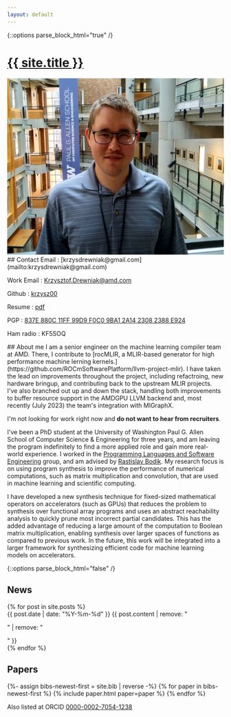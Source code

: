 ```yaml
---
layout: default
---
```

{::options parse_block_html="true" /}
<h1 id="name-header"><a href="{{ site.url }}">{{ site.title }}</a></h1>

<section id="contact">
<!--CV is at ./cv.pdf but is out of date  -->
<img src="/assets/headshot.jpg" id="main-photo" alt="A photo of me" />
## Contact
Email
:    [krzysdrewniak@gmail.com](mailto:krzysdrewniak@gmail.com)

Work Email
:    [Krzysztof.Drewniak@amd.com](mailto:Krzysztof.Drewniak@amd.com)

Github
:    [krzysz00](https://github.com/krzysz00/)

Resume
:   [pdf](/resume.pdf)

PGP
:    [837E 880C 11FF 99D9 F0C0  9BA1 2A14 2308 2388 E924](/pubkey.asc)

Ham radio
:    KF5SOQ
</section>

<section id="about">
## About me
I am a senior engineer on the machine learning compiler team at AMD.
There, I contribute to [rocMLIR, a MLIR-based generator for high performance machine lerning kernels.](https://github.com/ROCmSoftwarePlatform/llvm-project-mlir).
I have taken the lead on improvements throughout the project, including refactroing, new hardware bringup, and contributing back to the upstream MLIR projects.
I've also branched out up and down the stack, handling both improvements to buffer resource support in the AMDGPU LLVM backend and, most recently (July 2023) the team's integration with MIGraphX.

I'm not looking for work right now and **do not want to hear from recruiters**.

I've been a PhD student  at the University of Washington Paul G. Allen School of Computer Science & Engineering for three years, and am leaving the program indefinitely to find a more applied role and gain more real-world experience.
I worked in the [Programming Languages and Software Engineering][plse] group, and am advised by [Rastislav Bodik][ras]. My research focus is on using program synthesis to improve the performance of numerical computations, such as matrix multiplication and convolution, that are used in machine learning and scientific computing.

I have developed a new synthesis technique for fixed-sized mathematical operators on accelerators (such as GPUs) that reduces the problem to synthesis over functional array programs and uses an abstract reachability analysis to quickly prune most incorrect partial candidates.
This has the added advantage of reducing a large amount of the computation to Boolean matrix multiplication, enabling synthesis over larger spaces of functions as compared to previous work.
In the future, this work will be integrated into a larger framework for synthesizing efficient code for machine learning models on accelerators.

[plse]:  http://uwplse.org
[ras]: https://homes.cs.washington.edu/~bodik/
</section>

{::options parse_block_html="false" /}
<section id="news">
<h2>News</h2>
{% for post in site.posts %}
<div class="news-item">
<span class="date"> {{ post.date | date: "%Y-%m-%d" }} </span>
<span class="content"> {{ post.content | remove: "<p>" | remove: "</p>" }}</span>
</div>
{% endfor %}
</section>

<section id="papers">
<h2>Papers</h2>
{%- assign bibs-newest-first = site.bib | reverse -%}
{% for paper in bibs-newest-first %}
  {% include paper.html paper=paper %}
{% endfor %}

Also listed at ORCID [0000-0002-7054-1238](https://orcid.org/0000-0002-7054-1238)
</section>
